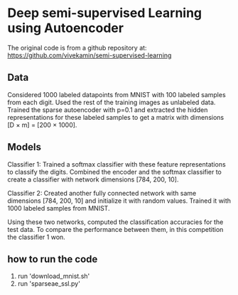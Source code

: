 # Deep semi-supervised Learning using Autoencoder

The original code is from a github repository at: https://github.com/vivekamin/semi-supervised-learning

## Data
Considered 1000 labeled datapoints from MNIST with 100 labeled samples from each digit. Used the rest of the training images as unlabeled data. Trained the sparse autoencoder with p=0.1 and extracted the hidden representations for these labeled samples to get a matrix with dimensions [D × m] = [200 × 1000]. 

## Models
Classifier 1:
Trained a softmax classifier with these feature representations to classify the digits. Combined the encoder and the softmax classifier to create a classifier with network dimensions [784, 200, 10]. 

Classifier 2:
Created another fully connected network with same dimensions [784, 200, 10] and initialize it with random values. Trained it with 1000 labeled samples from MNIST. 

Using these two networks, computed the classification accuracies for the test data. To compare the performance between them, in this competition the classifier 1 won.

## how to run the code
1. run 'download_mnist.sh'
2. run 'sparseae_ssl.py'

